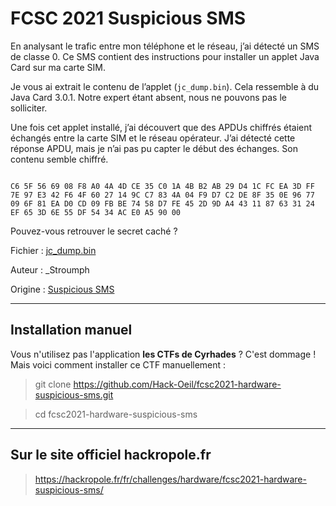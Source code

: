 # FCSC 2021 Suspicious SMS

En analysant le trafic entre mon téléphone et le réseau, j’ai détecté un SMS de classe 0. Ce SMS contient des instructions pour installer un applet Java Card sur ma carte SIM.

Je vous ai extrait le contenu de l’applet (<code>jc_dump.bin</code>). Cela ressemble à du Java Card 3.0.1. Notre expert étant absent, nous ne pouvons pas le solliciter.

Une fois cet applet installé, j’ai découvert que des APDUs chiffrés étaient échangés entre la carte SIM et le réseau opérateur. J’ai détecté cette réponse APDU, mais je n’ai pas pu capter le début des échanges. Son contenu semble chiffré.

<code> 
C6 5F 56 69 08 F8 A0 4A 4D CE 35 C0 1A 4B B2 AB 29 D4 1C FC EA 3D FF 7E 97 E3 42 F6 4F 60 27 14 9C C7 83 4A 04 F9 D7 C2 DE 8F 35 0E 96 77 09 6F 81 EA D0 CD 09 FB BE 74 58 D7 FE 45 2D 9D A4 43 11 87 63 31 24 EF 65 3D 6E 55 DF 54 34 AC E0 A5 90 00
</code>


Pouvez-vous retrouver le secret caché ?



Fichier : [jc_dump.bin](jc_dump.bin)



Auteur : _Stroumph

Origine : [Suspicious SMS](https://hackropole.fr/fr/challenges/hardware/fcsc2021-hardware-suspicious-sms/)




-----------

## Installation manuel
Vous n'utilisez pas l'application **les CTFs de Cyrhades** ? C'est dommage !
Mais voici comment installer ce CTF manuellement :

> git clone https://github.com/Hack-Oeil/fcsc2021-hardware-suspicious-sms.git

> cd fcsc2021-hardware-suspicious-sms


-----------

## Sur le site officiel hackropole.fr
> https://hackropole.fr/fr/challenges/hardware/fcsc2021-hardware-suspicious-sms/